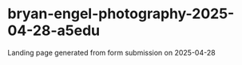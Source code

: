 # bryan-engel-photography-2025-04-28-a5edu
Landing page generated from form submission on 2025-04-28
